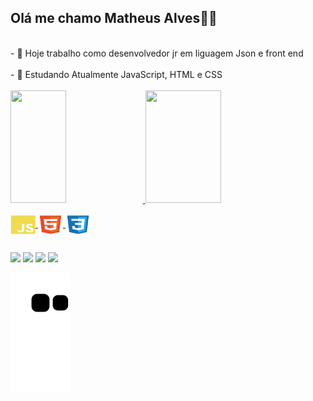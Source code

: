 ## Olá me chamo Matheus Alves👋😁
<br>

<div>
- 🔭 Hoje trabalho como desenvolvedor jr em liguagem Json e front end
<br>
<br>
- 🌱 Estudando Atualmente JavaScript, HTML e CSS
</div><br>


<div>
  <a href="https://github.com/AlvezzzD">
  <img height="180em" width="42%" src="https://github-readme-stats.vercel.app/api?username=AlvezzzD&show_icons=true&theme=highcontrast&include_all_commits=true&count_private=true"/>
  <img  height="180em" width="49%" src="https://github-readme-stats.vercel.app/api/top-langs/?username=AlvezzzD&layout=compact&langs_count=7&theme=highcontrast"/>
</div>

<div style="display: inline_block"><br>
  <img align="center" alt="Rafa-Js" height="30" width="40" src="https://raw.githubusercontent.com/devicons/devicon/master/icons/javascript/javascript-plain.svg">
  <img align="center" alt="Rafa-HTML" height="30" width="40" src="https://raw.githubusercontent.com/devicons/devicon/master/icons/html5/html5-original.svg">
  <img align="center" alt="Rafa-CSS" height="30" width="40" src="https://raw.githubusercontent.com/devicons/devicon/master/icons/css3/css3-original.svg">
</div>
  
  ##
 
<div> 
  <a href="https://instagram.com/__alvezzz" target="_blank"><img src="https://img.shields.io/badge/-Instagram-%23E4405F?style=for-the-badge&logo=instagram&logoColor=white" target="_blank"></a>
 <a href="https://discord.com/channels/@me/481267789102055424" target="_blank"><img src="https://img.shields.io/badge/Discord-7289DA?style=for-the-badge&logo=discord&logoColor=white" target="_blank"></a> 
  <a href = "mailto:theusluck@gmail.com"><img src="https://img.shields.io/badge/-Gmail-%23333?style=for-the-badge&logo=gmail&logoColor=white" target="_blank"></a>
  <a href="https://www.linkedin.com/in/matheus-a-a3a258138/" target="_blank"><img src="https://img.shields.io/badge/-LinkedIn-%230077B5?style=for-the-badge&logo=linkedin&logoColor=white" target="_blank"></a> 
  
</div>

   ![Snake animation](https://github.com/alvezzzd/alvezzzd/blob/output/github-contribution-grid-snake.svg)
